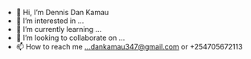 - 👋 Hi, I’m Dennis Dan Kamau
- 👀 I’m interested in ...
- 🌱 I’m currently learning ...
- 💞️ I’m looking to collaborate on ...
- 📫 How to reach me ...dankamau347@gmail.com or +254705672113

<!---
Dedan-Kamar/Dedan-Kamar is a ✨ special ✨ repository because its `README.md` (this file) appears on your GitHub profile.
You can click the Preview link to take a look at your changes.
--->

